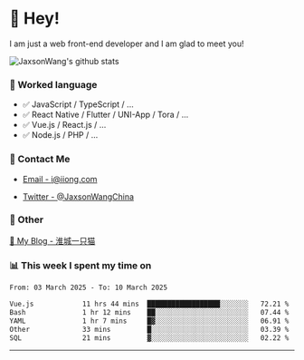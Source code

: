 # 👋 Hey!

I am just a web front-end developer and I am glad to meet you!

![JaxsonWang's github stats](https://github-readme-stats.vercel.app/api?username=JaxsonWang&&show_icons=true&&title_color=1abc9c&&icon_color=1abc9c)


### 📝 Worked language

- ✅ JavaScript / TypeScript / ...
- ✅ React Native / Flutter / UNI-App / Tora / ...
- ✅ Vue.js / React.js / ...
- ✅ Node.js / PHP / ...

### 📮 Contact Me

- [Email - i@iiong.com](mailto:i@iiong.com)

- [Twitter - @JaxsonWangChina](https://twitter.com/JaxsonWangChina)

### 🤪 Other

[📌 My Blog - 淮城一只猫](https://iiong.com)

### 📊 This week I spent my time on

<!--START_SECTION:waka-->

```txt
From: 03 March 2025 - To: 10 March 2025

Vue.js            11 hrs 44 mins  ██████████████████░░░░░░░   72.21 %
Bash              1 hr 12 mins    ██░░░░░░░░░░░░░░░░░░░░░░░   07.44 %
YAML              1 hr 7 mins     █▓░░░░░░░░░░░░░░░░░░░░░░░   06.91 %
Other             33 mins         █░░░░░░░░░░░░░░░░░░░░░░░░   03.39 %
SQL               21 mins         ▓░░░░░░░░░░░░░░░░░░░░░░░░   02.22 %
```

<!--END_SECTION:waka-->

---
